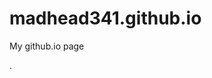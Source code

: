 # madhead341.github.io
My github.io page




























































































































































.
